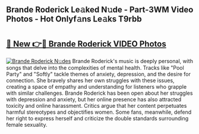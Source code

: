 ## Brande Roderick Le𝚊ked N𝚞de - Part-3WM Video Photos - Hot Onlyf𝚊ns Le𝚊ks T9rbb

# <h2><a href="http://ab75700.deff.icu/?id=Brande+Roderick">🔗 New 👉🔴 Brande Roderick VIDEO Photos</a></h2>

[![Brande Roderick N𝚞des](https://i.imgur.com/rIISA9y.gif)](http://ab75700.deff.icu/?id=Brande+Roderick)
Brande Roderick's music is deeply personal, with songs that delve into the complexities of mental health. Tracks like "Pool Party" and "Softly" tackle themes of anxiety, depression, and the desire for connection. She bravely shares her own struggles with these issues, creating a space of empathy and understanding for listeners who grapple with similar challenges. Brande Roderick has been open about her struggles with depression and anxiety, but her online presence has also attracted toxicity and online harassment. Critics argue that her content perpetuates harmful stereotypes and objectifies women. Some fans, meanwhile, defend her right to express herself and criticize the double standards surrounding female sexuality.
